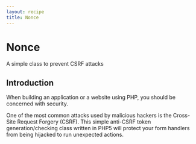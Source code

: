 ```yaml
---
layout: recipe
title: Nonce
---
```


# Nonce

A simple class to prevent CSRF attacks

## Introduction
When building an application or a website using PHP, you should be concerned with security.

One of the most common attacks used by malicious hackers is the Cross-Site Request Forgery (CSRF). This simple anti-CSRF token generation/checking class written in PHP5 will protect your form handlers from being hijacked to run unexpected actions.
